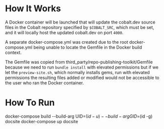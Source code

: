 # How It Works
A Docker container will be launched that will update the cobalt.dev source files
in the Cobalt repository specified by `$COBALT_SRC`, which must be set, and it
will locally host the updated cobalt.dev on port `4000`.

A separate docker-compose.yml was created due to the root docker-compose.yml
being unable to locate the Gemfile in the Docker build context.

The Gemfile was copied from third_party/repo-publishing-toolkit/Gemfile because
we need to run `bundle install` with elevated permissions but if we let the
`preview-site.sh`, which normally installs gems, run with elevated permissions
the resulting files added or modified would not be accessible to the user who
ran the Docker container.

# How To Run
docker-compose build --build-arg UID=$(id -u) --build-arg GID=$(id -g) docsite
docker-compose up docsite
